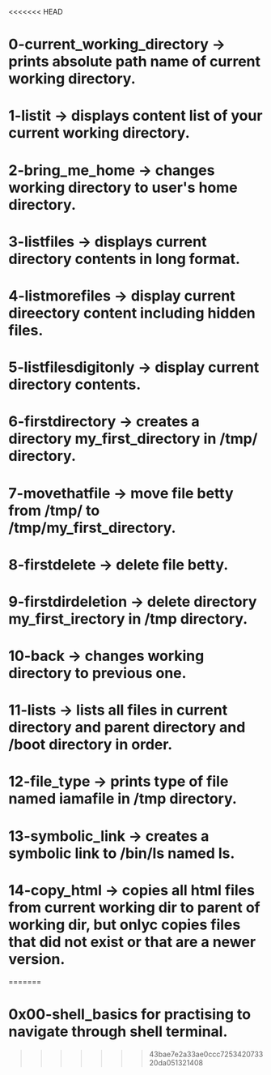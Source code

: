 <<<<<<< HEAD
# 0-current_working_directory -> prints absolute path name of current working directory.
# 1-listit -> displays content list of your current working directory.
# 2-bring_me_home -> changes working directory to user's home directory.
# 3-listfiles -> displays current directory contents in long format.
# 4-listmorefiles -> display current direectory content including hidden files.
# 5-listfilesdigitonly -> display current directory contents.
# 6-firstdirectory -> creates a directory my_first_directory in /tmp/ directory.
# 7-movethatfile -> move file betty from /tmp/ to /tmp/my_first_directory.
# 8-firstdelete -> delete file betty.
# 9-firstdirdeletion -> delete directory my_first_irectory in /tmp directory.
# 10-back -> changes working directory to previous one.
# 11-lists -> lists all files in current directory and parent directory and /boot directory in order.
# 12-file_type -> prints type of file named iamafile in /tmp directory.
# 13-symbolic_link -> creates a symbolic link to /bin/ls named __ls__.
# 14-copy_html -> copies all html files from current working dir to parent of working dir, but onlyc   copies files that did not exist or that are a newer version.
=======
# 0x00-shell_basics for practising to navigate through shell terminal.
>>>>>>> 43bae7e2a33ae0ccc725342073320da051321408
